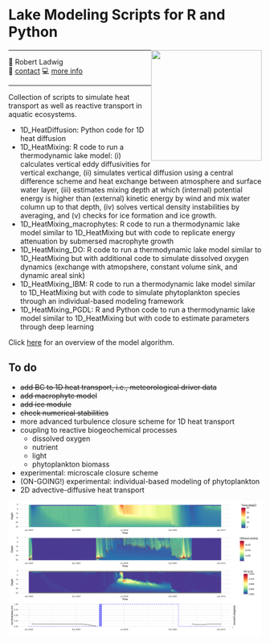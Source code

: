 # Lake Modeling Scripts for R and Python
<a href="url"><img src="Figs/mendota.gif" align="right" height="220" width="220" ></a>

-----

:busts_in_silhouette: Robert Ladwig  
:email: [contact](mailto:rladwig2@wisc.edu)
:computer: [more info](https://robertladwig.github.io) 

-----

Collection of scripts to simulate heat transport as well as reactive transport in aquatic ecosystems.
- 1D_HeatDiffusion: Python code for 1D heat diffusion
- 1D_HeatMixing: R code to run a thermodynamic lake model: (i) calculates vertical eddy diffusivities for vertical exchange, (ii) simulates vertical diffusion using a central difference scheme and heat exchange between atmosphere and surface water layer, (iii) estimates mixing depth at which (internal) potential energy is higher than (external) kinetic energy by wind and mix water column up to that depth, (iv) solves vertical density instabilities by averaging, and (v) checks for ice formation and ice growth.
- 1D_HeatMixing_macrophytes: R code to run a thermodynamic lake model similar to 1D_HeatMixing but with code to replicate energy attenuation by submersed macrophyte growth
- 1D_HeatMixing_DO: R code to run a thermodynamic lake model similar to 1D_HeatMixing but with additional code to simulate dissolved oxygen dynamics (exchange with atmopshere, constant volume sink, and dynamic areal sink)
- 1D_HeatMixing_IBM: R code to run a thermodynamic lake model similar to 1D_HeatMixing but with code to simulate phytoplankton species through an individual-based modeling framework
- 1D_HeatMixing_PGDL: R and Python code to run a thermodynamic lake model similar to 1D_HeatMixing but with code to estimate parameters through deep learning

Click [here](https://github.com/robertladwig/LakeModeling/blob/main/Manual/1D_IntegralEnergy.pdf) for an overview of the model algorithm. 

## To do 
- ~~add BC to 1D heat transport, i.e., meteorological driver data~~
- ~~add macrophyte model~~
- ~~add ice module~~
- ~~check numerical stabilities~~
- more advanced turbulence closure scheme for 1D heat transport
- coupling to reactive biogeochemical processes
  - dissolved oxygen
  - nutrient
  - light
  - phytoplankton biomass
- experimental: microscale closure scheme
- (ON-GOING!) experimental: individual-based modeling of phytoplankton
- 2D advective-diffusive heat transport

![](Figs/heatmaps_implicit_1.png)<!-- -->
